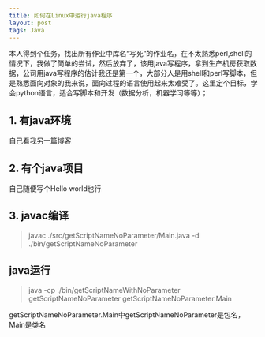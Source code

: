 ```yaml
---
title: 如何在Linux中运行java程序
layout: post
tags: Java
---
```

本人得到个任务，找出所有作业中库名“写死”的作业名，在不太熟悉perl,shell的情况下，我做了简单的尝试，然后放弃了，该用java写程序，拿到生产机房获取数据，公司用java写程序的估计我还是第一个，大部分人是用shell和perl写脚本，但是熟悉面向对象的我来说，面向过程的语言使用起来太难受了。这里定个目标，学会python语言，适合写脚本和开发（数据分析，机器学习等等）；

## 1. 有java环境
自己看我另一篇博客
## 2. 有个java项目
 自己随便写个Hello world也行
## 3. javac编译

 > javac ./src/getScriptNameNoParameter/Main.java -d ./bin/getScriptNameNoParameter

## java运行

> java -cp ./bin/getScriptNameWithNoParameter getScriptNameNoParameter getScriptNameNoParameter.Main

getScriptNameNoParameter.Main中getScriptNameNoParameter是包名，Main是类名